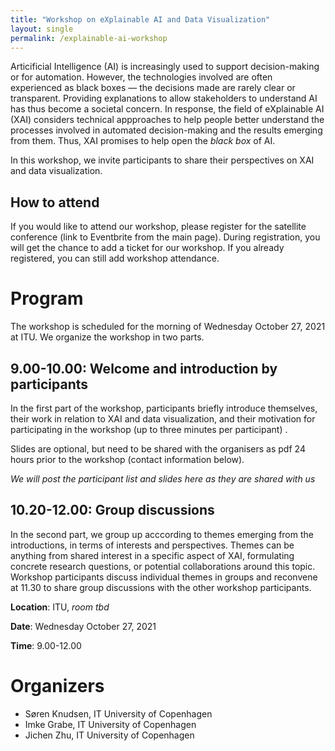 ```yaml
---
title: "Workshop on eXplainable AI and Data Visualization"
layout: single
permalink: /explainable-ai-workshop
---
```


Articificial Intelligence (AI) is increasingly used to support decision-making or for automation. However, the technologies involved are often experienced as black boxes — the decisions made are rarely clear or transparent. Providing explanations to allow stakeholders to understand AI has thus become a societal concern. In response, the field of eXplainable AI (XAI) considers technical appproaches to help people better understand the processes involved in automated decision-making and the results emerging from them. Thus, XAI promises to help open the _black box_ of AI.

In this workshop, we invite participants to share their perspectives on XAI and data visualization.

## How to attend

If you would like to attend our workshop, please register for the satellite conference (link to Eventbrite from the main page). During registration, you will get the chance to add a ticket for our workshop. If you already registered, you can still add workshop attendance.

# Program

The workshop is scheduled for the morning of Wednesday October 27, 2021 at ITU. We organize the workshop in two parts. 

## 9.00-10.00: Welcome and introduction by participants

In the first part of the workshop, participants briefly introduce themselves, their work in relation to XAI and data visualization, and their motivation for participating in the workshop (up to three minutes per participant) . 

Slides are optional, but need to be shared with the organisers as pdf 24 hours prior to the workshop (contact information below). 

_We will post the participant list and slides here as they are shared with us_

## 10.20-12.00: Group discussions

In the second part, we group up acccording to themes emerging from the introductions, in terms of interests and perspectives. Themes can be anything from shared interest in a specific aspect of XAI, formulating concrete research questions, or potential collaborations around this topic. Workshop participants discuss individual themes in groups and reconvene at 11.30 to share group discussions with the other workshop participants.

**Location**: ITU, _room tbd_

**Date**: Wednesday October 27, 2021

**Time**: 9.00-12.00

# Organizers
* Søren Knudsen, IT University of Copenhagen
* Imke Grabe, IT University of Copenhagen
* Jichen Zhu, IT University of Copenhagen


